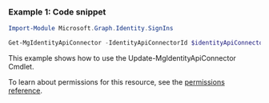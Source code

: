 ### Example 1: Code snippet

```powershellImport-Module Microsoft.Graph.Identity.SignIns

Get-MgIdentityApiConnector -IdentityApiConnectorId $identityApiConnectorId
```
This example shows how to use the Update-MgIdentityApiConnector Cmdlet.
To learn about permissions for this resource, see the [permissions reference](/graph/permissions-reference).

